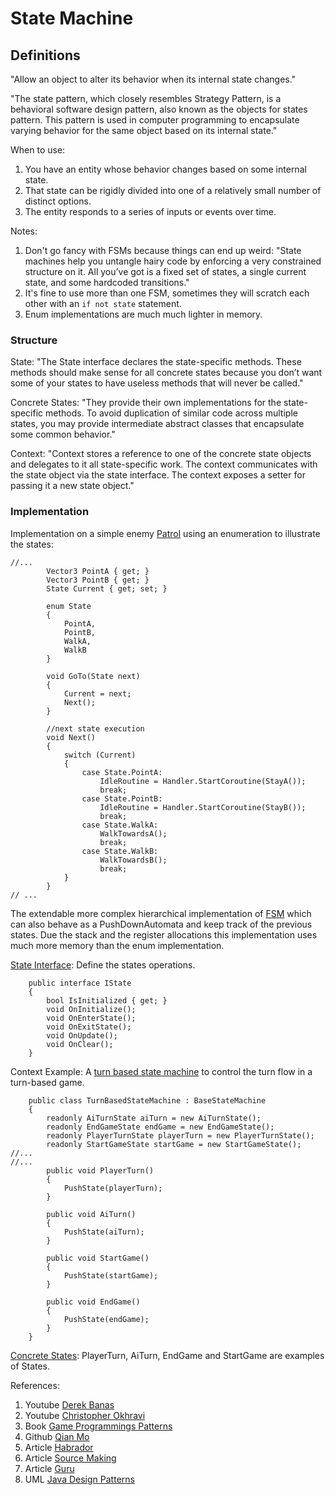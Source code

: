 
# State Machine 

## Definitions

"Allow an object to alter its behavior when its internal state changes."

"The state pattern, which closely resembles Strategy Pattern, is a behavioral software design pattern, also known as the objects for states pattern. This pattern is used in computer programming to encapsulate varying behavior for the same object based on its internal state."

When to use: 

1. You have an entity whose behavior changes based on some internal state.
2. That state can be rigidly divided into one of a relatively small number of distinct options.
3. The entity responds to a series of inputs or events over time.

Notes: 
1. Don't go fancy with FSMs because things can end up weird: "State machines help you untangle hairy code by enforcing a very constrained structure on it. All you’ve got is a fixed set of states, a single current state, and some hardcoded transitions."
2. It's fine to use more than one FSM, sometimes they will scratch each other with an ``if not state`` statement.
3. Enum implementations are much much lighter in memory.

### Structure

State: "The State interface declares the state-specific methods. These methods should make sense for all concrete states because you don’t want some of your states to have useless methods that will never be called."

Concrete States: "They provide their own implementations for the state-specific methods. To avoid duplication of similar code across multiple states, you may provide intermediate abstract classes that encapsulate some common behavior."

Context: "Context stores a reference to one of the concrete state objects and delegates to it all state-specific work. The context communicates with the state object via the state interface. The context exposes a setter for passing it a new state object."

### Implementation 

Implementation on a simple enemy [Patrol](https://github.com/ycarowr/DesignPatterns/blob/master/Assets/Behavioral/StateMachine/Examples/EnemyPatrol/Scripts/Patrol.cs) using an enumeration to illustrate the states:

```
//...
        Vector3 PointA { get; }
        Vector3 PointB { get; }
        State Current { get; set; }
        
        enum State
        {
            PointA,
            PointB,
            WalkA,
            WalkB
        }
        
        void GoTo(State next)
        {
            Current = next;
            Next();
        }
        
        //next state execution
        void Next()
        {
            switch (Current)
            {
                case State.PointA:
                    IdleRoutine = Handler.StartCoroutine(StayA());
                    break;
                case State.PointB:
                    IdleRoutine = Handler.StartCoroutine(StayB());
                    break;
                case State.WalkA:
                    WalkTowardsA();
                    break;
                case State.WalkB:
                    WalkTowardsB();
                    break;
            }
        }
// ...
```

The extendable more complex hierarchical implementation of [FSM](https://github.com/ycarowr/DesignPatterns/blob/master/Assets/Behavioral/StateMachine/Structure/BaseStateMachine.cs) which can also behave as a PushDownAutomata and keep track of the previous states. Due the stack and the register allocations this implementation uses much more memory than the enum implementation.

[State Interface](https://github.com/ycarowr/DesignPatterns/blob/master/Assets/Behavioral/StateMachine/Structure/IState.cs): Define the states operations.
```
    public interface IState
    {
        bool IsInitialized { get; }
        void OnInitialize();
        void OnEnterState();
        void OnExitState();
        void OnUpdate();
        void OnClear();
    }
```
Context Example: A [turn based state machine](https://github.com/ycarowr/DesignPatterns/blob/master/Assets/Behavioral/StateMachine/Examples/TurnBasedFsm/Scripts/TurnBasedStateMachine.cs) to control the turn flow in a turn-based game.

```
    public class TurnBasedStateMachine : BaseStateMachine
    {
        readonly AiTurnState aiTurn = new AiTurnState();
        readonly EndGameState endGame = new EndGameState();
        readonly PlayerTurnState playerTurn = new PlayerTurnState();
        readonly StartGameState startGame = new StartGameState();
//...
//...
        public void PlayerTurn()
        {
            PushState(playerTurn);
        }

        public void AiTurn()
        {
            PushState(aiTurn);
        }

        public void StartGame()
        {
            PushState(startGame);
        }

        public void EndGame()
        {
            PushState(endGame);
        }
    }

```

[Concrete States](https://github.com/ycarowr/DesignPatterns/tree/master/Assets/Behavioral/StateMachine/Examples/TurnBasedFsm/Scripts): PlayerTurn, AiTurn, EndGame and StartGame are examples of States.

References:
1. Youtube [Derek Banas](https://www.youtube.com/watch?v=MGEx35FjBuo&list=PLF206E906175C7E07&index=20)
2. Youtube [Christopher Okhravi](https://www.youtube.com/watch?v=N12L5D78MAA&list=PLrhzvIcii6GNjpARdnO4ueTUAVR9eMBpc&index=17)
3. Book [Game Programmings Patterns](https://gameprogrammingpatterns.com/state.html)
4. Github [Qian Mo](https://github.com/QianMo/Unity-Design-Pattern/tree/master/Assets/Behavioral%20Patterns/State%20Pattern)
5. Article [Habrador](https://www.habrador.com/tutorials/programming-patterns/6-state-pattern/)
6. Article [Source Making](https://sourcemaking.com/design_patterns/state)
7. Article [Guru](https://refactoring.guru/design-patterns/state)
8. UML [Java Design Patterns](https://java-design-patterns.com/patterns/state/)
